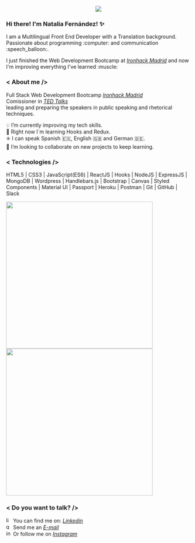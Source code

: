 <p align="center"> <img src="https://res.cloudinary.com/nataliafndz26/image/upload/v1611943672/Natalia_fern%C3%A1ndez_pe%C3%B1a_background_dhttx0.png"/> </p>

### Hi there! I'm Natalia Fernández! :sparkles:

<p> I am a Multilingual Front End Developer with a Translation background. Passionate about programming :computer: and communication :speech_balloon:.</p> 
 <p> I just finished the Web Development Bootcamp at <i><a href="https://www.ironhack.com/es">Ironhack Madrid</a></i> and now I'm improving everything I've learned :muscle: </p>
 
 ### < About me />
 
 Full Stack Web Development Bootcamp <i><a href="https://www.ironhack.com/es">Ironhack Madrid</a></i> </br>
 Comissioner in <i><a href="https://www.ted.com/">TED Talks</a></i> </br> leading and preparing the speakers in public speaking and rhetorical techniques.
 
:bulb: I’m currently improving my tech skills. </br>
🌱 Right now I´m learning Hooks and Redux. </br>
:eight_spoked_asterisk: I can speak Spanish :es:, English :gb: and German :de:. </br>
👯 I’m looking to collaborate on new projects to keep learning.

### < Technologies />

HTML5 | CSS3 | JavaScript(ES6) | ReactJS | Hooks | NodeJS | ExpressJS | MongoDB | Wordpress | Handlebars.js | Bootstrap | Canvas | Styled Components | Material UI | Passport | Heroku | Postman | Git | GitHub | Slack 

<a href="https://github.com/loretoavoces">
  <img align="center" width="400" src="https://github-readme-stats.vercel.app/api?username=nataliafndz26&show_icons=true&theme=nightowl" />
</a>
<a href="https://github.com/loretoavoces?tab=repositories">
  <img align="center" width="400" src="https://github-readme-stats.vercel.app/api/top-langs/?username=nataliafndz26&layout=compact&theme=nightowl" />
</a>

### < Do you want to talk? />

<img src='https://img2.freepng.es/20180320/uaw/kisspng-linkedin-logo-clip-art-linkedin-icons-no-attribution-5ab1767fdc0a03.3958049615215796479013.jpg' alt='linkedin' height='15'> You can find me on: <i><a href="https://www.linkedin.com/in/natalia-fernández-peña/">Linkedin</a></i> </br>
<img src='https://upload.wikimedia.org/wikipedia/commons/thumb/7/7e/Gmail_icon_%282020%29.svg/1280px-Gmail_icon_%282020%29.svg.png' alt='gmail' height='15'>  Send me an <i><a href = "mailto: nataliafernandezpena@gmail.com">E-mail</a></i> <br />
<img src='https://upload.wikimedia.org/wikipedia/commons/thumb/5/58/Instagram-Icon.png/1025px-Instagram-Icon.png' alt='instagram' height='15'> Or follow me on <i><a href="https://www.instagram.com/nataliafndz26/">Instagram</a></i> 




<!--
**nataliafndz26/nataliafndz26** is a ✨ _special_ ✨ repository because its `README.md` (this file) appears on your GitHub profile.

Here are some ideas to get you started:

- 🔭 I’m currently working on ...
- 🌱 I’m currently learning ...
- 👯 I’m looking to collaborate on ...
- 🤔 I’m looking for help with ...
- 💬 Ask me about ...
- 📫 How to reach me: ...
- 😄 Pronouns: ...
- ⚡ Fun fact: ...
-->
